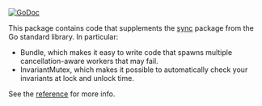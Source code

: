 [![GoDoc](https://godoc.org/github.com/jacobsa/syncutil?status.svg)](https://godoc.org/github.com/jacobsa/syncutil)

This package contains code that supplements the [sync][] package from the Go
standard library. In particular:

*   Bundle, which makes it easy to write code that spawns multiple
    cancellation-aware workers that may fail.
*   InvariantMutex, which makes it possible to automatically check your
    invariants at lock and unlock time.

See the [reference][] for more info.

[sync]: http://godoc.org/sync
[reference]: http://godoc.org/github.com/jacobsa/syncutil
